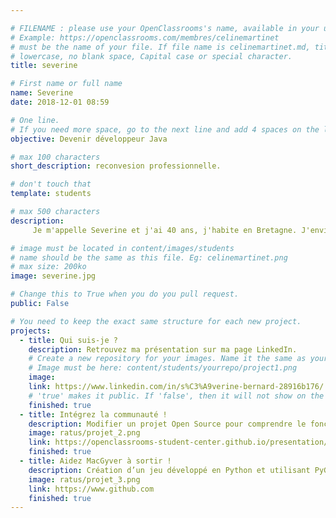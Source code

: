 ```yaml
---

# FILENAME : please use your OpenClassrooms's name, available in your url.
# Example: https://openclassrooms.com/membres/celinemartinet
# must be the name of your file. If file name is celinemartinet.md, title is celinemartinet.
# lowercase, no blank space, Capital case or special character.
title: severine

# First name or full name
name: Severine
date: 2018-12-01 08:59

# One line.
# If you need more space, go to the next line and add 4 spaces on the left, as in 'description'.
objective: Devenir développeur Java

# max 100 characters
short_description: reconvesion professionnelle.

# don't touch that
template: students

# max 500 characters
description:
     Je m'appelle Severine et j'ai 40 ans, j'habite en Bretagne. J'envisage une reconversion pour enfin exercer un métier qui me plait.

# image must be located in content/images/students
# name should be the same as this file. Eg: celinemartinet.png
# max size: 200ko
image: severine.jpg

# Change this to True when you do you pull request.
public: False

# You need to keep the exact same structure for each new project.
projects:
  - title: Qui suis-je ?
    description: Retrouvez ma présentation sur ma page LinkedIn.
    # Create a new repository for your images. Name it the same as your nickname and profile picture.
    # Image must be here: content/students/yourrepo/project1.png
    image: 
    link: https://www.linkedin.com/in/s%C3%A9verine-bernard-28916b176/
    # 'true' makes it public. If 'false', then it will not show on the website.
    finished: true
  - title: Intégrez la communauté !
    description: Modifier un projet Open Source pour comprendre le fonctionnement de Git, de Github et des pull requests.
    image: ratus/projet_2.png
    link: https://openclassrooms-student-center.github.io/presentation/students/ratus.html
    finished: true
  - title: Aidez MacGyver à sortir !
    description: Création d’un jeu développé en Python et utilisant PyGame.
    image: ratus/projet_3.png
    link: https://www.github.com
    finished: true
---
```

